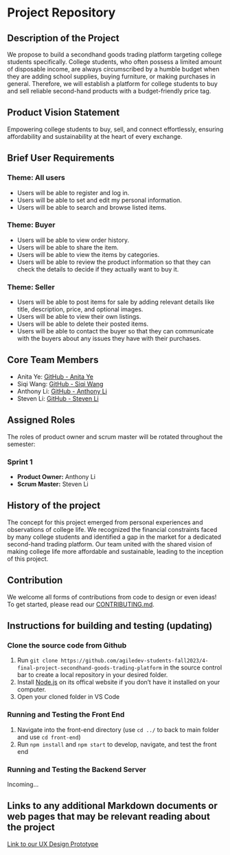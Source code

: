# Project Repository

## Description of the Project

We propose to build a secondhand goods trading platform targeting college students specifically. College students, who often possess a limited amount of disposable income, are always circumscribed by a humble budget when they are adding school supplies, buying furniture, or making purchases in general. Therefore, we will establish a platform for college students to buy and sell reliable second-hand products with a budget-friendly price tag.

## Product Vision Statement
Empowering college students to buy, sell, and connect effortlessly, ensuring affordability and sustainability at the heart of every exchange.

## Brief User Requirements

### Theme: All users
- Users will be able to register and log in.
- Users will be able to set and edit my personal information.
- Users will be able to search and browse listed items.

### Theme: Buyer
- Users will be able to view order history.
- Users will be able to share the item.
- Users will be able to view the items by categories.
- Users will be able to review the product information so that they can check the details to decide if they actually want to buy it.

### Theme: Seller
- Users will be able to post items for sale by adding relevant details like title, description, price, and optional images.
- Users will be able to view their own listings.
- Users will be able to delete their posted items.
- Users will be able to contact the buyer so that they can communicate with the buyers about any issues they have with their purchases.

## Core Team Members

- Anita Ye: [GitHub - Anita Ye](https://github.com/anitayyc)
- Siqi Wang: [GitHub - Siqi Wang](https://github.com/SiqiiW)
- Anthony Li: [GitHub - Anthony Li](https://github.com/anthonyLi3317)
- Steven Li: [GitHub - Steven Li](https://github.com/ZiliangLi2002)

## Assigned Roles

The roles of product owner and scrum master will be rotated throughout the semester:

### Sprint 1

- **Product Owner:** Anthony Li
- **Scrum Master:** Steven Li

## History of the project

The concept for this project emerged from personal experiences and observations of college life. We recognized the financial constraints faced by many college students and identified a gap in the market for a dedicated second-hand trading platform. Our team united with the shared vision of making college life more affordable and sustainable, leading to the inception of this project.

## Contribution

We welcome all forms of contributions from code to design or even ideas! To get started, please read our [CONTRIBUTING.md](CONTRIBUTING.md).

## Instructions for building and testing (updating)

### Clone the source code from Github

1. Run ``git clone https://github.com/agiledev-students-fall2023/4-final-project-secondhand-goods-trading-platform`` in the source control bar to create a local repository in your desired folder.
1. Install [Node.js](https://nodejs.org/en) on its offical website if you don’t have it installed on your computer.
1. Open your cloned folder in VS Code

### Running and Testing the Front End

1. Navigate into the front-end directory (use ``cd ../`` to back to main folder and use ``cd front-end``)
1. Run ``npm install`` and ``npm start`` to develop, navigate, and test the front end

### Running and Testing the Backend Server

Incoming...

## Links to any additional Markdown documents or web pages that may be relevant reading about the project

[Link to our UX Design Prototype](UX-DESIGN.md)


